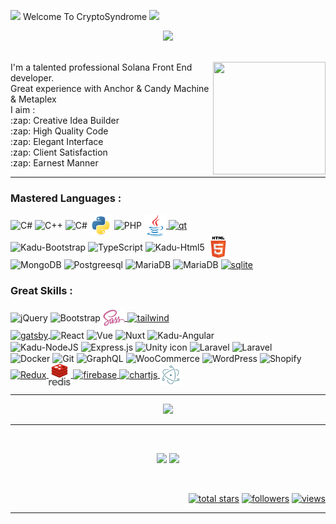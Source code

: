 <p align="left">
<img src="https://media.giphy.com/media/hvRJCLFzcasrR4ia7z/giphy.gif" width="25px">
  Welcome To CryptoSyndrome
  <img src="https://media.giphy.com/media/hvRJCLFzcasrR4ia7z/giphy.gif" width="25px">
</p>

<p align="center">
  <a href="https://github.com/starbinna"><img src="https://readme-typing-svg.herokuapp.com/?lines=Solana%20Web3%20developer;Web%20and%20mobile%20master;7%2B%20years%20of%20coding%20experience;Always%20learning%20new%20tech&font=Pacifico&center=true&width=650&height=120&color=58a6ff&vCenter=true&size=45%22"></a>
</p>
<br />

  <div>
    <span align='right'>
  <img align='right' width='180' height='180' src='https://camo.githubusercontent.com/cb3ebdbc2a825029c2b9286d0219325934ffa5a2c9606543b633946590ebeaf5/68747470733a2f2f75706c6f61642e77696b696d656469612e6f72672f77696b6970656469612f636f6d6d6f6e732f7468756d622f622f62372f417070726f7665642d666f722d667265652d63756c747572616c2d776f726b732e7376672f31343470782d417070726f7665642d666f722d667265652d63756c747572616c2d776f726b732e7376672e706e67'/>
  </span>
  <span align='left'>
    <span>
      I'm a talented professional Solana Front End developer.<br/>
      Great experience with Anchor & Candy Machine & Metaplex<br/>
    </span>
    I aim : <br/>
    :zap: Creative Idea Builder<br/>
    :zap: High Quality Code<br/>
    :zap: Elegant Interface<br/>
    :zap: Client Satisfaction<br/>
    :zap: Earnest Manner<br/>
  </span>

  </div>
     
<!--   [![CC0](https://upload.wikimedia.org/wikipedia/commons/thumb/b/b7/Approved-for-free-cultural-works.svg/144px-Approved-for-free-cultural-works.svg.png)](https://freedomdefined.org/index.php?title=User:Romaine&action=edit&redlink=1) -->
  



<hr>
<h3  id="macropower-tech">Mastered Languages : </h3>
<div>
  <div align="left">
    <img align="center" alt="C#" height="35" width="35" src="https://img.icons8.com/color/2x/c-programming.png"> 
    <img align="center" alt="C++" height="35" width="35" src="https://img.icons8.com/color/2x/c-plus-plus-logo.png"> 
    <img align="center" alt="C#" height="35" width="35" src="https://img.icons8.com/color/2x/c-sharp-logo.png">
    <img align="center" alt="Python" height="35" width="35" src="https://raw.githubusercontent.com/devicons/devicon/master/icons/python/python-original.svg"/>
    <img align="center" alt="PHP" height="35" width="35" src="https://profilinator.rishav.dev/skills-assets/php-original.svg"/>  
<a href="https://www.java.com" target="_blank"> 
  <img align="center" alt="java" width="35" height="35" src="https://raw.githubusercontent.com/devicons/devicon/master/icons/java/java-original.svg"/> 
    </a> 
    <a href="https://www.qt.io/" target="_blank">
      <img align="center" alt="qt" width="35" height="35" src="https://upload.wikimedia.org/wikipedia/commons/0/0b/Qt_logo_2016.svg"/> 
    </a>
  <br/>
    <img align="center" alt="Kadu-Bootstrap" height="35" width="35" src="https://img.icons8.com/color/2x/javascript.png"/>
    <img align="center" alt="TypeScript" height="35" width="35" src="https://img.icons8.com/color/2x/typescript.png"> 
    <img align="center" alt="Kadu-Html5" height="35" width="35" src="https://img.icons8.com/color/2x/css3.png"/>
    <img align="center" src="https://raw.githubusercontent.com/devicons/devicon/master/icons/html5/html5-original-wordmark.svg" alt="html5" width="35" height="35"/> 
  <br/>
    <img align="center" alt="MongoDB" height="35" width="35" src="https://img.icons8.com/color/2x/mongodb.png"/>
    <img align="center" alt="Postgreesql" height="35" width="35" src="https://img.icons8.com/color/2x/postgreesql.png"/> 
    <img align="center" alt="MariaDB" height="35" width="35" src="https://img.icons8.com/fluency/2x/maria-db.png"/> 
    <img align="center" alt="MariaDB" height="35" width="35" src="https://img.icons8.com/color/2x/mysql-logo.png"/>
     <a href="https://www.sqlite.org/" target="_blank">
       <img align="center" alt="sqlite" width="35" height="35" src="https://www.vectorlogo.zone/logos/sqlite/sqlite-icon.svg" />
    </a>
  </div>
</div>
<h3 align="left" id="macropower-skills">Great Skills : </h3>  
<div>
  <div align='left'>
     <img align="center" alt="jQuery" height="35" width="35" src="https://img.icons8.com/external-tal-revivo-tritone-tal-revivo/344/external-jquery-is-a-javascript-library-designed-to-simplify-html-logo-tritone-tal-revivo.png" /> 
    <img align="center" alt="Bootstrap" height="35" width="35" src="https://img.icons8.com/color/2x/bootstrap.png" /> 
    <a href="https://sass-lang.com" target="_blank"> 
       <img align="center"  alt="sass" width="35" height="35" src="https://raw.githubusercontent.com/devicons/devicon/master/icons/sass/sass-original.svg"/> 
    </a>
    <a href="https://tailwindcss.com/" target="_blank"> 
      <img align="center" alt="tailwind" width="35" height="35" src="https://www.vectorlogo.zone/logos/tailwindcss/tailwindcss-icon.svg"/>
    </a>
   <br/>
    <a href="https://www.gatsbyjs.com/" target="_blank">
      <img align="center" alt="gatsby" width="35" height="35" src="https://www.vectorlogo.zone/logos/gatsbyjs/gatsbyjs-icon.svg"/>
    </a> 
    <img align="center" alt="React" height="35"  width="35" src="https://profilinator.rishav.dev/skills-assets/react-original-wordmark.svg" />  
    <img align="center" alt="Vue" height="35" width="35" src="https://img.icons8.com/color/2x/vue-js.png" />
    <img align="center" alt="Nuxt" height="35" width="35" src="https://img.icons8.com/external-tal-revivo-color-tal-revivo/2x/external-nuxt-js-a-free-and-open-source-web-application-framework-logo-color-tal-revivo.png" />
    <img align="center" alt="Kadu-Angular" height="35" width="35" src="https://img.icons8.com/color/2x/angularjs.png" />
    <br/>
    <img align="center" alt="Kadu-NodeJS" height="35" width="35" src="https://cdn.jsdelivr.net/gh/devicons/devicon/icons/nodejs/nodejs-original.svg" />
    <img align="center" alt="Express.js" height="35" width="35" src="https://profilinator.rishav.dev/skills-assets/express-original-wordmark.svg" />  
    <img align="center" alt="Unity icon" height="35" width="35" src="https://img.icons8.com/color/2x/django.png" />
    <img align="center" alt="Laravel" height="35" width="35" src="https://img.icons8.com/fluency/2x/laravel.png" />  
    <img align="center" alt="Laravel" height="35" width="35" src="https://img.icons8.com/external-tal-revivo-color-tal-revivo/2x/external-codeigniter-is-an-open-source-software-rapid-development-web-framework-logo-color-tal-revivo.png" />    
    <br/>
    <img align="center" alt="Docker" height="35" width="35" src="https://profilinator.rishav.dev/skills-assets/docker-original-wordmark.svg" />  
    <img align="center" alt="Git" height="35"  width="35" src="https://profilinator.rishav.dev/skills-assets/git-scm-icon.svg" />  
    <img align="center" alt="GraphQL" height="35"  width="35"  src="https://profilinator.rishav.dev/skills-assets/graphql.png" />  
    <img align="center" alt="WooCommerce" height="35" width="35"  src="https://profilinator.rishav.dev/skills-assets/woocommerce.png" />  
    <img align="center" alt="WordPress" height="35"  width="35"  src="https://profilinator.rishav.dev/skills-assets/wordpress.png" />  
    <img align="center" alt="Shopify" height="35"  width="35"  src="https://github.com/yurri-yeskov/yurri-yeskov/blob/main/shopify-icon.png"/>  
    <a href="https://redux.js.org" target="_blank">
      <img align="center" alt="Redux" height="35" width="35"  src="https://profilinator.rishav.dev/skills-assets/redux-original.svg"  /> 
    </a>
    <a href="https://redis.io" target="_blank">
      <img align="center" alt="redis" width="35" height="35" src="https://raw.githubusercontent.com/devicons/devicon/master/icons/redis/redis-original-wordmark.svg"/>
    </a>
     <a href="https://firebase.google.com/" target="_blank"> 
       <img align="center" src="https://www.vectorlogo.zone/logos/firebase/firebase-icon.svg" alt="firebase" width="35" height="35"/> 
    </a>
    <a href="https://www.chartjs.org" target="_blank"> 
      <img align="center" alt="chartjs" width="35" height="35" src="https://www.chartjs.org/media/logo-title.svg"/> 
    </a> 
    <a href="https://www.electronjs.org" target="_blank"> 
      <img align="center" alt="electron" width="35" height="35" src="https://raw.githubusercontent.com/devicons/devicon/master/icons/electron/electron-original.svg"/> 
    </a>
  </div>
</div>
<hr>
<p align="center">
    <img src="https://github-profile-trophy.vercel.app/?username=Astro2020-lovely&row=3&column=8&layout=compact&title_color=63cda9&margin-w=15&margin-h=15"/>
</p>
<hr>


<!-- <h2 align="left" id="macropower-tech">Github Status</h2> -->

<br />

<!-- > GitHub Profile Status -->

<p align="center">
    <img src="https://github-readme-stats.vercel.app/api?username=cryptoSyndrome001&show_icons=true&bg_color=0e2239&text_color=58a6ff&hide_border=true" width="54.25%">
    <img src="https://github-readme-stats.vercel.app/api/top-langs/?username=cryptoSyndrome001&layout=compact&bg_color=0e2239&text_color=58a6ff&hide_border=true" width="45.25%">
</p>



<!-- > GitHub Activity Graph -->

<!-- https://github.com/ashutosh00710/github-readme-activity-graph -->
<!-- <a href="https://github.com/cryptoSyndrome001/cryptoSyndrome001"><img alt="cryptoSyndrome001's activity graph" src="https://activity-graph.herokuapp.com/graph?username=cryptoSyndrome001&bg_color=0e2239&color=58a6ff&line=114a88&point=58a6ff&hide_border=true" /></a> -->

<br />

<p align="right">
  <a href="https://github.com/cryptoSyndrome001?tab=repositories&sort=stargazers">
    <img alt="total stars" title="Total stars on GitHub" src="https://custom-icon-badges.herokuapp.com/badge/dynamic/json?logo=star&color=55960c&labelColor=488207&label=Stars&style=for-the-badge&query=%24.stars&url=https://api.github-star-counter.workers.dev/user/cryptoSyndrome001"/></a>
  <a href="https://github.com/cryptoSyndrome001?tab=followers">
    <img alt="followers" title="Follow me on Github" src="https://custom-icon-badges.herokuapp.com/github/followers/cryptoSyndrome001?color=236ad3&labelColor=1155ba&style=for-the-badge&logo=person-add&label=Follow&logoColor=white"/></a>
  <a href="https://github.com/cryptoSyndrome001">
    <img alt="views" title="GitHub profile views" src="https://shields-io-visitor-counter.herokuapp.com/badge?page=cryptoSyndrome001&style=for-the-badge"/></a>
</p>
<hr>



<!-- <details>
  <summary>:zap: My Github Status</summary>
  </details> -->
